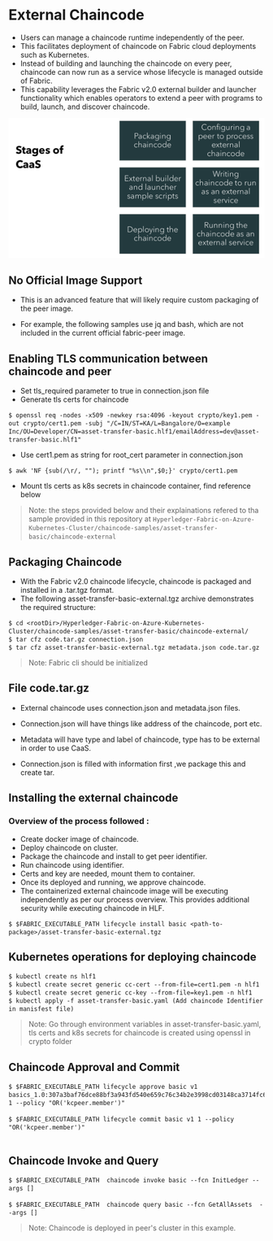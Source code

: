 # External Chaincode

- Users can manage a chaincode runtime independently of the peer.
- This facilitates deployment of chaincode on Fabric cloud deployments such as Kubernetes.
- Instead of building and launching the chaincode on every peer, chaincode can now run as a service whose lifecycle is managed outside of Fabric.
- This capability leverages the Fabric v2.0 external builder and launcher functionality which enables operators to extend a peer with programs to build, launch, and discover chaincode.



![stagesofcaas.png](../images/stagesofcaas.png)



## No Official Image Support

- This is an advanced feature that will likely require custom
  packaging of the peer image.

- For example, the following samples use jq and bash, which
  are not included in the current official fabric-peer image.

## Enabling TLS communication between chaincode and peer

-  Set tls_required parameter to true in connection.json file
-  Generate tls certs for chaincode 
```
$ openssl req -nodes -x509 -newkey rsa:4096 -keyout crypto/key1.pem -out crypto/cert1.pem -subj "/C=IN/ST=KA/L=Bangalore/O=example Inc/OU=Developer/CN=asset-transfer-basic.hlf1/emailAddress=dev@asset-transfer-basic.hlf1"
``` 
- Use cert1.pem as string for root_cert parameter in connection.json 
```
$ awk 'NF {sub(/\r/, ""); printf "%s\\n",$0;}' crypto/cert1.pem

```
- Mount tls certs as k8s secrets in chaincode container, find reference below

> Note: the steps provided below and their explainations refered to tha sample provided in this repository at `Hyperledger-Fabric-on-Azure-Kubernetes-Cluster/chaincode-samples/asset-transfer-basic/chaincode-external`
## Packaging Chaincode


- With the Fabric v2.0 chaincode lifecycle, chaincode is packaged and installed in a .tar.tgz 
  format.
- The following asset-transfer-basic-external.tgz archive demonstrates the required structure:

```
$ cd <rootDir>/Hyperledger-Fabric-on-Azure-Kubernetes-Cluster/chaincode-samples/asset-transfer-basic/chaincode-external/
$ tar cfz code.tar.gz connection.json
$ tar cfz asset-transfer-basic-external.tgz metadata.json code.tar.gz
```
>   Note: Fabric cli should be initialized

## File code.tar.gz

- External chaincode uses connection.json and metadata.json files.

- Connection.json will have things like address of the chaincode, port etc.
- Metadata will have type and label of chaincode, type has to be external in order to use CaaS.

- Connection.json is filled with information first ,we package this and create tar.


## Installing the external chaincode
### Overview of the process followed :
- Create docker image of chaincode.
- Deploy chaincode on cluster.
- Package the chaincode and install to get peer identifier.
- Run chaincode using identifier.
- Certs and key are needed, mount them to container.
- Once its deployed and running, we approve chaincode.
- The containerized external chaincode image will be executing independently as per our process overview. This provides additional security while executing chaincode in HLF.
```
$ $FABRIC_EXECUTABLE_PATH lifecycle install basic <path-to-package>/asset-transfer-basic-external.tgz

```

 ## Kubernetes operations for deploying chaincode
```
$ kubectl create ns hlf1
$ kubectl create secret generic cc-cert --from-file=cert1.pem -n hlf1
$ kubectl create secret generic cc-key --from-file=key1.pem -n hlf1
$ kubectl apply -f asset-transfer-basic.yaml (Add chaincode Identifier in manisfest file)

```
> Note: Go through environment variables in asset-transfer-basic.yaml, tls certs and k8s secrets for chaincode is created using openssl in crypto folder

## Chaincode Approval and Commit

```
$ $FABRIC_EXECUTABLE_PATH lifecycle approve basic v1 basics_1.0:307a3baf76dce88bf3a943fd540e659c76c34b2e3998cd03148ca3714fc60246  1 --policy "OR('kcpeer.member')"

$ $FABRIC_EXECUTABLE_PATH lifecycle commit basic v1 1 --policy "OR('kcpeer.member')"


```
## Chaincode Invoke and Query

```
$ $FABRIC_EXECUTABLE_PATH  chaincode invoke basic --fcn InitLedger --args []

$ $FABRIC_EXECUTABLE_PATH  chaincode query basic --fcn GetAllAssets  --args []

```

>   Note: Chaincode is deployed in peer's cluster in this example.





